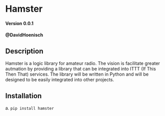 # Hamster

#### Version 0.0.1

#### @DavidHoenisch

## Description

Hamster is a logic library for amateur radio.  The vision is facilitate greater autmation by providing a library that can be integrated into ITTT (If This Then That) services.  The library will be written in Python and will be designed to be easily integrated into other projects.

## Installation
a.  `pip install hamster`